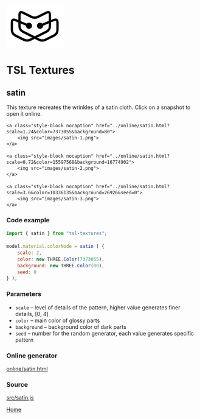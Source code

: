 <img class="logo" src="../assets/logo/logo.png">


# TSL Textures


## satin
This texture recreates the wrinkles of a satin cloth. 
Click on a snapshot to open it online.

<p class="gallery">

	<a class="style-block nocaption" href="../online/satin.html?scale=1.24&color=7373055&background=80">
		<img src="images/satin-1.png">
	</a>

	<a class="style-block nocaption" href="../online/satin.html?scale=0.72&color=15597568&background=16774902">
		<img src="images/satin-2.png">
	</a>

	<a class="style-block nocaption" href="../online/satin.html?scale=3.6&color=10336135&background=26926&seed=0">
		<img src="images/satin-3.png">
	</a>

</p>


### Code example

```js
import { satin } from "tsl-textures";

model.material.colorNode = satin ( {
	scale: 2,
	color: new THREE.Color(7373055),
	background: new THREE.Color(80),
	seed: 0
} );
```


### Parameters

* `scale` &ndash; level of details of the pattern, higher value generates finer details, [0, 4]
* `color` &ndash; main color of glossy parts
* `background` &ndash; background color of dark parts
* `seed` &ndash; number for the random generator, each value generates specific pattern


### Online generator

[online/satin.html](../online/satin.html)


### Source

[src/satin.js](https://github.com/boytchev/tsl-textures/blob/main/src/satin.js)


		
<div class="footnote">
	<a href="../">Home</a>
</div>